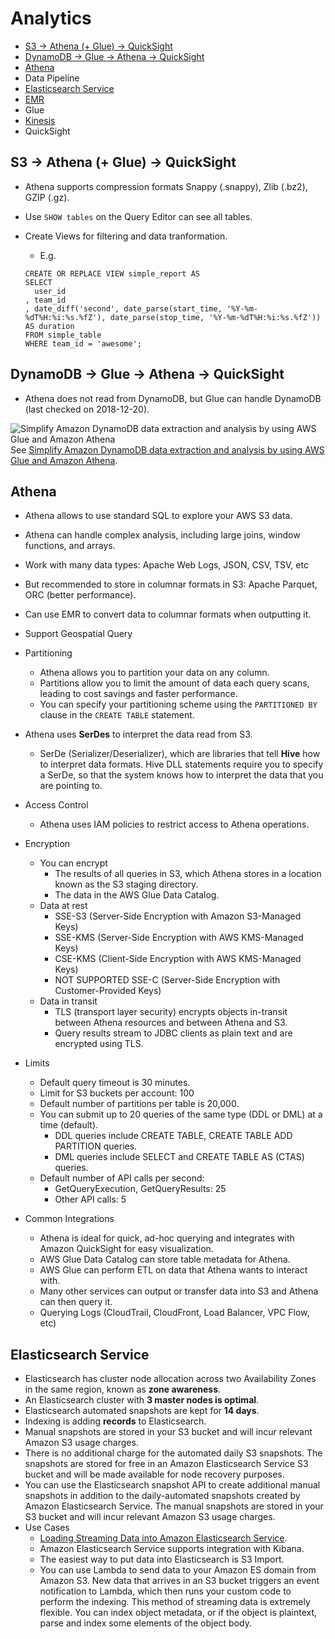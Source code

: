 # Analytics

- [S3 -> Athena (+ Glue) -> QuickSight](#s3---athena--glue---quicksight)
- [DynamoDB -> Glue -> Athena -> QuickSight](#dynamodb---glue---athena---quicksight)
- [Athena](#athena)
- Data Pipeline
- [Elasticsearch Service](#elasticsearch-service)
- [EMR](EMR.md)
- Glue
- [Kinesis](Kinesis.md)
- QuickSight


## S3 -> Athena (+ Glue) -> QuickSight

- Athena supports compression formats Snappy (.snappy), Zlib (.bz2), GZIP (.gz).
- Use `SHOW tables` on the Query Editor can see all tables.

- Create Views for filtering and data tranformation.
    - E.g.
    
    ```
    CREATE OR REPLACE VIEW simple_report AS 
    SELECT 
      user_id
    , team_id
    , date_diff('second', date_parse(start_time, '%Y-%m-%dT%H:%i:%s.%fZ'), date_parse(stop_time, '%Y-%m-%dT%H:%i:%s.%fZ')) AS duration
    FROM simple_table
    WHERE team_id = 'awesome';
    ```
    

## DynamoDB -> Glue -> Athena -> QuickSight

- Athena does not read from DynamoDB, but Glue can handle DynamoDB (last checked on 2018-12-20).

![Simplify Amazon DynamoDB data extraction and analysis by using AWS Glue and Amazon Athena](
  https://d2908q01vomqb2.cloudfront.net/887309d048beef83ad3eabf2a79a64a389ab1c9f/2018/09/12/simplify-amazon-dynamodb-glue-athena-1-2.gif
  "Simplify Amazon DynamoDB data extraction and analysis by using AWS Glue and Amazon Athena")
See [Simplify Amazon DynamoDB data extraction and analysis by using AWS Glue and Amazon Athena](
  https://aws.amazon.com/blogs/database/simplify-amazon-dynamodb-data-extraction-and-analysis-by-using-aws-glue-and-amazon-athena/).


## Athena

- Athena allows to use standard SQL to explore your AWS S3 data.
- Athena can handle complex analysis, including large joins, window functions, and arrays.
- Work with many data types: Apache Web Logs, JSON, CSV, TSV, etc
- But recommended to store in columnar formats in S3:  Apache Parquet, ORC (better performance).
- Can use EMR to convert data to columnar formats when outputting it.
- Support Geospatial Query

- Partitioning
  - Athena allows you to partition your data on any column. 
  - Partitions allow you to limit the amount of data each query scans, leading to cost savings and faster performance. 
  - You can specify your partitioning scheme using the `PARTITIONED BY` clause in the `CREATE TABLE` statement. 

- Athena uses **SerDes** to interpret the data read from S3.
  - SerDe (Serializer/Deserializer), which are libraries that tell **Hive** how to interpret data formats.
    Hive DLL statements require you to specify a SerDe, so that the system knows how to interpret the data that
    you are pointing to. 

- Access Control
  - Athena uses IAM policies to restrict access to Athena operations.

- Encryption
  - You can encrypt
    - The results of all queries in S3, which Athena stores in a location known as the S3 staging directory. 
    - The data in the AWS Glue Data Catalog. 
  - Data at rest
    - SSE-S3   (Server-Side Encryption with Amazon S3-Managed Keys)
    - SSE-KMS  (Server-Side Encryption with AWS KMS-Managed Keys)
    - CSE-KMS  (Client-Side Encryption with AWS KMS-Managed Keys)
    - NOT SUPPORTED SSE-C (Server-Side Encryption with Customer-Provided Keys)
  - Data in transit
    - TLS (transport layer security) encrypts objects in-transit between Athena resources and between Athena and S3. 
    - Query results stream to JDBC clients as plain text and are encrypted using TLS.

- Limits
  - Default query timeout is 30 minutes.
  - Limit for S3 buckets per account: 100
  - Default number of partitions per table is 20,000.
  - You can submit up to 20 queries of the same type (DDL or DML) at a time (default).
    - DDL queries include CREATE TABLE, CREATE TABLE ADD PARTITION queries.
    - DML queries include SELECT and CREATE TABLE AS (CTAS) queries.
  - Default number of API calls per second:
    - GetQueryExecution, GetQueryResults: 25
    - Other API calls: 5

- Common Integrations
  - Athena is ideal for quick, ad-hoc querying and integrates with Amazon QuickSight for easy visualization.
  - AWS Glue Data Catalog can store table metadata for Athena.
  - AWS Glue can perform ETL on data that Athena wants to interact with.
  - Many other services can output or transfer data into S3 and Athena can then query it.
  - Querying Logs (CloudTrail, CloudFront, Load Balancer, VPC Flow, etc)


## Elasticsearch Service

- Elasticsearch has cluster node allocation across two Availability Zones in the same region, known as
  **zone awareness**.
- An Elasticsearch cluster with **3 master nodes is optimal**.
- Elasticsearch automated snapshots are kept for **14 days**.
- Indexing is adding **records** to Elasticsearch.
- Manual snapshots are stored in your S3 bucket and will incur relevant Amazon S3 usage charges.
- There is no additional charge for the automated daily S3 snapshots. The snapshots are stored for free in an Amazon
  Elasticsearch Service S3 bucket and will be made available for node recovery purposes. 
- You can use the Elasticsearch snapshot API to create additional manual snapshots in addition to the daily-automated
  snapshots created by Amazon Elasticsearch Service. 
  The manual snapshots are stored in your S3 bucket and will incur relevant Amazon S3 usage charges.
- Use Cases
   - [Loading Streaming Data into Amazon Elasticsearch Service](
       https://docs.aws.amazon.com/elasticsearch-service/latest/developerguide/es-aws-integrations.html).
   - Amazon Elasticsearch Service supports integration with Kibana.
   - The easiest way to put data into Elasticsearch is S3 Import.
   - You can use Lambda to send data to your Amazon ES domain from Amazon S3.
     New data that arrives in an S3 bucket triggers an event notification to Lambda, which then runs your custom code to
     perform the indexing. This method of streaming data is extremely flexible. You can index object metadata, or if the
     object is plaintext, parse and index some elements of the object body. 

